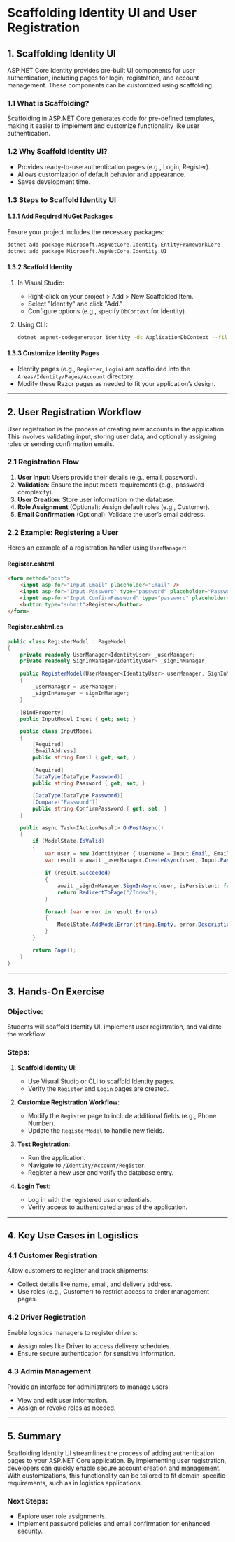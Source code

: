 # **Scaffolding Identity UI and User Registration**

## **1. Scaffolding Identity UI**

ASP.NET Core Identity provides pre-built UI components for user authentication, including pages for login, registration, and account management. These components can be customized using scaffolding.

### **1.1 What is Scaffolding?**

Scaffolding in ASP.NET Core generates code for pre-defined templates, making it easier to implement and customize functionality like user authentication.

### **1.2 Why Scaffold Identity UI?**

- Provides ready-to-use authentication pages (e.g., Login, Register).
- Allows customization of default behavior and appearance.
- Saves development time.

### **1.3 Steps to Scaffold Identity UI**

#### **1.3.1 Add Required NuGet Packages**

Ensure your project includes the necessary packages:

```bash
dotnet add package Microsoft.AspNetCore.Identity.EntityFrameworkCore
dotnet add package Microsoft.AspNetCore.Identity.UI
```

#### **1.3.2 Scaffold Identity**

1. In Visual Studio:
   - Right-click on your project > Add > New Scaffolded Item.
   - Select "Identity" and click "Add."
   - Configure options (e.g., specify `DbContext` for Identity).
2. Using CLI:

   ```bash
   dotnet aspnet-codegenerator identity -dc ApplicationDbContext --files "Account.Register;Account.Login"
   ```

#### **1.3.3 Customize Identity Pages**

- Identity pages (e.g., `Register`, `Login`) are scaffolded into the `Areas/Identity/Pages/Account` directory.
- Modify these Razor pages as needed to fit your application’s design.

---

## **2. User Registration Workflow**

User registration is the process of creating new accounts in the application. This involves validating input, storing user data, and optionally assigning roles or sending confirmation emails.

### **2.1 Registration Flow**

1. **User Input**: Users provide their details (e.g., email, password).
2. **Validation**: Ensure the input meets requirements (e.g., password complexity).
3. **User Creation**: Store user information in the database.
4. **Role Assignment** (Optional): Assign default roles (e.g., Customer).
5. **Email Confirmation** (Optional): Validate the user’s email address.

### **2.2 Example: Registering a User**

Here’s an example of a registration handler using `UserManager`:

#### **Register.cshtml**

```html
<form method="post">
    <input asp-for="Input.Email" placeholder="Email" />
    <input asp-for="Input.Password" type="password" placeholder="Password" />
    <input asp-for="Input.ConfirmPassword" type="password" placeholder="Confirm Password" />
    <button type="submit">Register</button>
</form>
```

#### **Register.cshtml.cs**

```csharp
public class RegisterModel : PageModel
{
    private readonly UserManager<IdentityUser> _userManager;
    private readonly SignInManager<IdentityUser> _signInManager;

    public RegisterModel(UserManager<IdentityUser> userManager, SignInManager<IdentityUser> signInManager)
    {
        _userManager = userManager;
        _signInManager = signInManager;
    }

    [BindProperty]
    public InputModel Input { get; set; }

    public class InputModel
    {
        [Required]
        [EmailAddress]
        public string Email { get; set; }

        [Required]
        [DataType(DataType.Password)]
        public string Password { get; set; }

        [DataType(DataType.Password)]
        [Compare("Password")]
        public string ConfirmPassword { get; set; }
    }

    public async Task<IActionResult> OnPostAsync()
    {
        if (ModelState.IsValid)
        {
            var user = new IdentityUser { UserName = Input.Email, Email = Input.Email };
            var result = await _userManager.CreateAsync(user, Input.Password);

            if (result.Succeeded)
            {
                await _signInManager.SignInAsync(user, isPersistent: false);
                return RedirectToPage("/Index");
            }

            foreach (var error in result.Errors)
            {
                ModelState.AddModelError(string.Empty, error.Description);
            }
        }

        return Page();
    }
}
```

---

## **3. Hands-On Exercise**

### **Objective:**

Students will scaffold Identity UI, implement user registration, and validate the workflow.

### **Steps:**

1. **Scaffold Identity UI**:
   - Use Visual Studio or CLI to scaffold Identity pages.
   - Verify the `Register` and `Login` pages are created.

2. **Customize Registration Workflow**:
   - Modify the `Register` page to include additional fields (e.g., Phone Number).
   - Update the `RegisterModel` to handle new fields.

3. **Test Registration**:
   - Run the application.
   - Navigate to `/Identity/Account/Register`.
   - Register a new user and verify the database entry.

4. **Login Test**:
   - Log in with the registered user credentials.
   - Verify access to authenticated areas of the application.

---

## **4. Key Use Cases in Logistics**

### **4.1 Customer Registration**

Allow customers to register and track shipments:

- Collect details like name, email, and delivery address.
- Use roles (e.g., Customer) to restrict access to order management pages.

### **4.2 Driver Registration**

Enable logistics managers to register drivers:

- Assign roles like Driver to access delivery schedules.
- Ensure secure authentication for sensitive information.

### **4.3 Admin Management**

Provide an interface for administrators to manage users:

- View and edit user information.
- Assign or revoke roles as needed.

---

## **5. Summary**

Scaffolding Identity UI streamlines the process of adding authentication pages to your ASP.NET Core application. By implementing user registration, developers can quickly enable secure account creation and management. With customizations, this functionality can be tailored to fit domain-specific requirements, such as in logistics applications.

### **Next Steps:**

- Explore user role assignments.
- Implement password policies and email confirmation for enhanced security.
